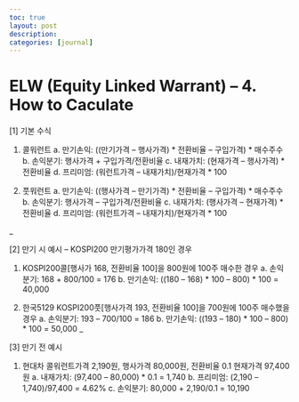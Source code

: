 ```yaml
---
toc: true
layout: post
description:
categories: [journal]
---
```

# ELW (Equity Linked Warrant) – 4. How to Caculate

[1] 기본 수식

1. 콜워런트
a. 만기손익: ((만기가격 – 행사가격) * 전환비율 – 구입가격) * 매수주수
b. 손익분기: 행사가격 + 구입가격/전환비율
c. 내재가치: (현재가격 – 행사가격) * 전환비율
d. 프리미엄: (워런트가격 – 내재가치)/현재가격 * 100

2. 풋워런트
a. 만기손익: ((행사가격 – 만기가격) * 전환비율 – 구입가격) * 매수주수
b. 손익분기: 행사가격 – 구입가격/전환비율
c. 내재가치: (행사가격 – 현재가격) * 전환비율
d. 프리미엄: (워런트가격 – 내재가치)/현재가격 * 100

_

[2] 만기 시 예시 – KOSPI200 만기평가가격 180인 경우

1. KOSPI200콜[행사가 168, 전환비율 100]을 800원에 100주 매수한 경우
a. 손익분기: 168 + 800/100 = 176
b. 만기손익: ((180 – 168) * 100 – 800) * 100 = 40,000

2. 한국5129 KOSPI200풋[행사가격 193, 전환비율 100]을 700원에 100주 매수했을 경우
a. 손익분기: 193 – 700/100 = 186
b. 만기손익: ((193 – 180) * 100 – 800) * 100 = 50,000
_

[3] 만기 전 예시

1. 현대차 콜워런트가격 2,190원, 행사가격 80,000원, 전환비율 0.1 현재가격 97,400원
a. 내재가치: (97,400 – 80,000) * 0.1 = 1,740
b. 프리미엄: (2,190 – 1,740)/97,400 = 4.62%
c. 손익분기: 80,000 + 2,190/0.1 = 10,190